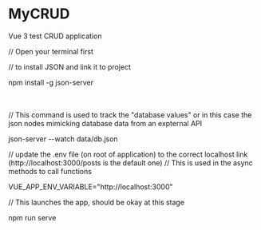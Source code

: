 # MyCRUD
Vue 3 test CRUD application

// Open your terminal first

// to install JSON and link it to project

npm install -g json-server
 <br /><br /><br />
 
// This command is used to track the "database values" or in this case the json nodes mimicking database data from an expternal API

json-server --watch data/db.json


// update the .env file (on root of application) to the correct localhost link (http://localhost:3000/posts is the default one)
// This is used in the async methods to call functions

VUE_APP_ENV_VARIABLE="http://localhost:3000"


// This launches the app, should be okay at this stage

npm run serve

